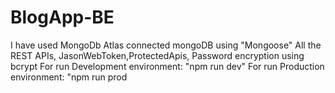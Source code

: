 # BlogApp-BE
I have used MongoDb Atlas
connected mongoDB using "Mongoose"
All the REST APIs, JasonWebToken,ProtectedApis, Password encryption using bcrypt
For run Development environment: "npm run dev"
For run Production environment: "npm run prod